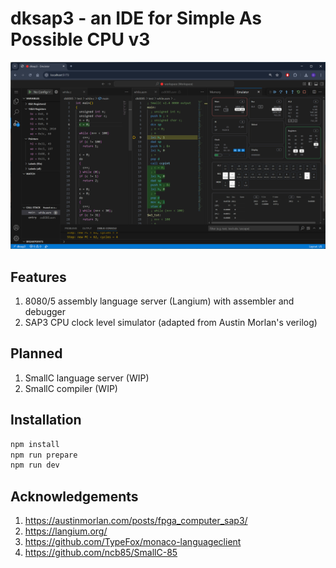 # dksap3 - an IDE for Simple As Possible CPU v3

![screenshot](image.png)

## Features

1. 8080/5 assembly language server (Langium) with assembler and debugger
2. SAP3 CPU clock level simulator (adapted from Austin Morlan's verilog)

## Planned

1. SmallC language server (WIP)
2. SmallC compiler (WIP)

## Installation

```sh
npm install
npm run prepare
npm run dev
```

## Acknowledgements

1. https://austinmorlan.com/posts/fpga_computer_sap3/
2. https://langium.org/
3. https://github.com/TypeFox/monaco-languageclient
4. https://github.com/ncb85/SmallC-85

```

```

